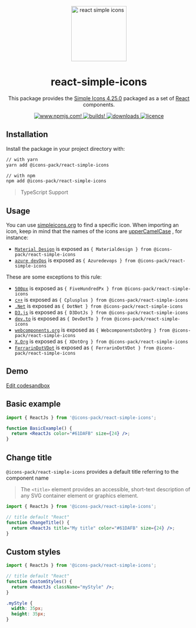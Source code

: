 <div align="center">
  <img alt="react simple icons" src="https://raw.githubusercontent.com/icons-pack/react-simple-icons/canary/docs/images/svg/react-simple-icons.svg" width="150" />

# react-simple-icons

This package provides the [Simple Icons 4.25.0](https://github.com/simple-icons/simple-icons/releases/tag/4.25.0) packaged as a set of [React](https://facebook.github.io/react/) components.

  <a href="https://www.npmjs.com/package/@icons-pack/react-simple-icons" target="_blank">
    <img src="https://img.shields.io/npm/v/@icons-pack/react-simple-icons?color=CB061D&style=flat-square" alt="www.npmjs.com!" />
  </a>

  <a href="https://travis-ci.com/github/icons-pack/react-simple-icons" target="_blank">
    <img src="https://img.shields.io/travis/icons-pack/react-simple-icons?color=008660&style=flat-square" alt="builds!" />
  </a>

  <a href="https://www.npmjs.com/package/@icons-pack/react-simple-icons" target="_blank">
    <img src="https://img.shields.io/npm/dw/@icons-pack/react-simple-icons?color=087BB4&style=flat-square" alt="downloads" />
  </a>

  <a href="https://github.com/icons-pack/react-simple-icons/blob/canary/LICENSE" target="_blank">
    <img src="https://img.shields.io/npm/l/@icons-pack/react-simple-icons?color=008660&style=flat-square" alt="licence" />
  </a>
</div>

## Installation

Install the package in your project directory with:

```sh
// with yarn
yarn add @icons-pack/react-simple-icons

// with npm
npm add @icons-pack/react-simple-icons
```

> TypeScript Support

## Usage

You can use [simpleicons.org](https://simpleicons.org) to find a specific icon.
When importing an icon, keep in mind that the names of the icons are [upperCamelCase](https://github.com/samverschueren/uppercamelcase) , for instance:

- [`Material Design`](https://simpleicons.org/?q=material) is exposed as `{ Materialdesign } from @icons-pack/react-simple-icons`
- [`azure devOps`](https://simpleicons.org/?q=azure%20devOps) is exposed as `{ Azuredevops } from @icons-pack/react-simple-icons`

These are some exceptions to this rule:

- [`500px`](https://simpleicons.org/?q=500px) is exposed as `{ FiveHundredPx } from @icons-pack/react-simple-icons`
- [`c++`](https://simpleicons.org/?q=+) is exposed as `{ Cplusplus } from @icons-pack/react-simple-icons`
- [`.Net`](https://simpleicons.org/?q=.net) is exposed as `{ DotNet } from @icons-pack/react-simple-icons`
- [`D3.js`](https://simpleicons.org/?q=d3) is exposed as `{ D3DotJs } from @icons-pack/react-simple-icons`
- [`dev.to`](https://simpleicons.org/?q=dev.to) is exposed as `{ DevDotTo } from @icons-pack/react-simple-icons`
- [`webcomponents.org`](https://simpleicons.org/?q=webcomponents.org) is exposed as `{ WebcomponentsDotOrg } from @icons-pack/react-simple-icons`
- [`X.Org`](https://simpleicons.org/?q=x.Org) is exposed as `{ XDotOrg } from @icons-pack/react-simple-icons`
- [`FerrarinDotVDot`](https://simpleicons.org/?q=Ferrari%20N.V) is exposed as `{ FerrarinDotVDot } from @icons-pack/react-simple-icons`

## Demo

[Edit codesandbox](https://codesandbox.io/s/interesting-yonath-x7o7g?file=/src/App.js)

## Basic example

```jsx
import { ReactJs } from '@icons-pack/react-simple-icons';

function BasicExample() {
  return <ReactJs color="#61DAFB" size={24} />;
}
```

## Change title

`@icons-pack/react-simple-icons` provides a default title referring to the component name

> The `<title>` element provides an accessible, short-text description of any SVG container element or graphics element.

```jsx
import { ReactJs } from '@icons-pack/react-simple-icons';

// title default "React"
function ChangeTitle() {
  return <ReactJs title="My title" color="#61DAFB" size={24} />;
}
```

## Custom styles

```jsx
import { ReactJs } from '@icons-pack/react-simple-icons';

// title default "React"
function CustomStyles() {
  return <ReactJs className="myStyle" />;
}
```

```css
.myStyle {
  width: 35px;
  height: 35px;
}
```
